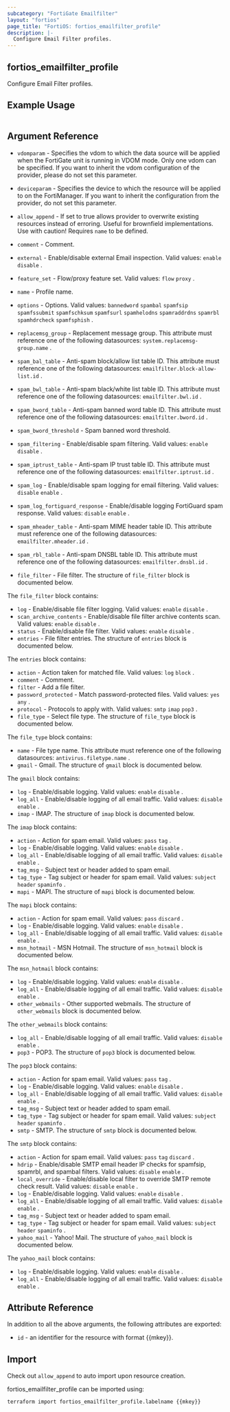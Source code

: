 ```yaml
---
subcategory: "FortiGate Emailfilter"
layout: "fortios"
page_title: "FortiOS: fortios_emailfilter_profile"
description: |-
  Configure Email Filter profiles.
---
```


## fortios_emailfilter_profile
Configure Email Filter profiles.

## Example Usage

```hcl

```

## Argument Reference
* `vdomparam` - Specifies the vdom to which the data source will be applied when the FortiGate unit is running in VDOM mode. Only one vdom can be specified. If you want to inherit the vdom configuration of the provider, please do not set this parameter.
* `deviceparam` - Specifies the device to which the resource will be applied to on the FortiManager. If you want to inherit the configuration from the provider, do not set this parameter.
* `allow_append` - If set to true allows provider to overwrite existing resources instead of erroring. Useful for brownfield implementations. Use with caution! Requires `name` to be defined.

* `comment` - Comment.
* `external` - Enable/disable external Email inspection. Valid values: `enable` `disable` .
* `feature_set` - Flow/proxy feature set. Valid values: `flow` `proxy` .
* `name` - Profile name.
* `options` - Options. Valid values: `bannedword` `spambal` `spamfsip` `spamfssubmit` `spamfschksum` `spamfsurl` `spamhelodns` `spamraddrdns` `spamrbl` `spamhdrcheck` `spamfsphish` .
* `replacemsg_group` - Replacement message group. This attribute must reference one of the following datasources: `system.replacemsg-group.name` .
* `spam_bal_table` - Anti-spam block/allow list table ID. This attribute must reference one of the following datasources: `emailfilter.block-allow-list.id` .
* `spam_bwl_table` - Anti-spam black/white list table ID. This attribute must reference one of the following datasources: `emailfilter.bwl.id` .
* `spam_bword_table` - Anti-spam banned word table ID. This attribute must reference one of the following datasources: `emailfilter.bword.id` .
* `spam_bword_threshold` - Spam banned word threshold.
* `spam_filtering` - Enable/disable spam filtering. Valid values: `enable` `disable` .
* `spam_iptrust_table` - Anti-spam IP trust table ID. This attribute must reference one of the following datasources: `emailfilter.iptrust.id` .
* `spam_log` - Enable/disable spam logging for email filtering. Valid values: `disable` `enable` .
* `spam_log_fortiguard_response` - Enable/disable logging FortiGuard spam response. Valid values: `disable` `enable` .
* `spam_mheader_table` - Anti-spam MIME header table ID. This attribute must reference one of the following datasources: `emailfilter.mheader.id` .
* `spam_rbl_table` - Anti-spam DNSBL table ID. This attribute must reference one of the following datasources: `emailfilter.dnsbl.id` .
* `file_filter` - File filter. The structure of `file_filter` block is documented below.

The `file_filter` block contains:

* `log` - Enable/disable file filter logging. Valid values: `enable` `disable` .
* `scan_archive_contents` - Enable/disable file filter archive contents scan. Valid values: `enable` `disable` .
* `status` - Enable/disable file filter. Valid values: `enable` `disable` .
* `entries` - File filter entries. The structure of `entries` block is documented below.

The `entries` block contains:

* `action` - Action taken for matched file. Valid values: `log` `block` .
* `comment` - Comment.
* `filter` - Add a file filter.
* `password_protected` - Match password-protected files. Valid values: `yes` `any` .
* `protocol` - Protocols to apply with. Valid values: `smtp` `imap` `pop3` .
* `file_type` - Select file type. The structure of `file_type` block is documented below.

The `file_type` block contains:

* `name` - File type name. This attribute must reference one of the following datasources: `antivirus.filetype.name` .
* `gmail` - Gmail. The structure of `gmail` block is documented below.

The `gmail` block contains:

* `log` - Enable/disable logging. Valid values: `enable` `disable` .
* `log_all` - Enable/disable logging of all email traffic. Valid values: `disable` `enable` .
* `imap` - IMAP. The structure of `imap` block is documented below.

The `imap` block contains:

* `action` - Action for spam email. Valid values: `pass` `tag` .
* `log` - Enable/disable logging. Valid values: `enable` `disable` .
* `log_all` - Enable/disable logging of all email traffic. Valid values: `disable` `enable` .
* `tag_msg` - Subject text or header added to spam email.
* `tag_type` - Tag subject or header for spam email. Valid values: `subject` `header` `spaminfo` .
* `mapi` - MAPI. The structure of `mapi` block is documented below.

The `mapi` block contains:

* `action` - Action for spam email. Valid values: `pass` `discard` .
* `log` - Enable/disable logging. Valid values: `enable` `disable` .
* `log_all` - Enable/disable logging of all email traffic. Valid values: `disable` `enable` .
* `msn_hotmail` - MSN Hotmail. The structure of `msn_hotmail` block is documented below.

The `msn_hotmail` block contains:

* `log` - Enable/disable logging. Valid values: `enable` `disable` .
* `log_all` - Enable/disable logging of all email traffic. Valid values: `disable` `enable` .
* `other_webmails` - Other supported webmails. The structure of `other_webmails` block is documented below.

The `other_webmails` block contains:

* `log_all` - Enable/disable logging of all email traffic. Valid values: `disable` `enable` .
* `pop3` - POP3. The structure of `pop3` block is documented below.

The `pop3` block contains:

* `action` - Action for spam email. Valid values: `pass` `tag` .
* `log` - Enable/disable logging. Valid values: `enable` `disable` .
* `log_all` - Enable/disable logging of all email traffic. Valid values: `disable` `enable` .
* `tag_msg` - Subject text or header added to spam email.
* `tag_type` - Tag subject or header for spam email. Valid values: `subject` `header` `spaminfo` .
* `smtp` - SMTP. The structure of `smtp` block is documented below.

The `smtp` block contains:

* `action` - Action for spam email. Valid values: `pass` `tag` `discard` .
* `hdrip` - Enable/disable SMTP email header IP checks for spamfsip, spamrbl, and spambal filters. Valid values: `disable` `enable` .
* `local_override` - Enable/disable local filter to override SMTP remote check result. Valid values: `disable` `enable` .
* `log` - Enable/disable logging. Valid values: `enable` `disable` .
* `log_all` - Enable/disable logging of all email traffic. Valid values: `disable` `enable` .
* `tag_msg` - Subject text or header added to spam email.
* `tag_type` - Tag subject or header for spam email. Valid values: `subject` `header` `spaminfo` .
* `yahoo_mail` - Yahoo! Mail. The structure of `yahoo_mail` block is documented below.

The `yahoo_mail` block contains:

* `log` - Enable/disable logging. Valid values: `enable` `disable` .
* `log_all` - Enable/disable logging of all email traffic. Valid values: `disable` `enable` .

## Attribute Reference

In addition to all the above arguments, the following attributes are exported:
* `id` - an identifier for the resource with format {{mkey}}.

## Import

Check out `allow_append` to auto import upon resource creation.

fortios_emailfilter_profile can be imported using:
```sh
terraform import fortios_emailfilter_profile.labelname {{mkey}}
```
